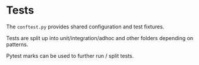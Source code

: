 # Tests

The `conftest.py` provides shared configuration and test fixtures.

Tests are split up into unit/integration/adhoc and other folders depending on patterns.

Pytest marks can be used to further run / split tests.

